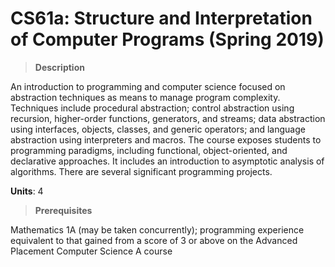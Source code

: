 # CS61a: Structure and Interpretation of Computer Programs (Spring 2019)
>**Description**

An introduction to programming and computer science focused on abstraction techniques as means to manage program complexity. Techniques include procedural abstraction; control abstraction using recursion, higher-order functions, generators, and streams; data abstraction using interfaces, objects, classes, and generic operators; and language abstraction using interpreters and macros. The course exposes students to programming paradigms, including functional, object-oriented, and declarative approaches. It includes an introduction to asymptotic analysis of algorithms. There are several significant programming projects.

**Units**: 4

>**Prerequisites**

Mathematics 1A (may be taken concurrently); programming experience equivalent to that gained from a score of 3 or above on the Advanced Placement Computer Science A course
